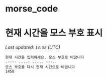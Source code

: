 # morse_code
# 현재 시간을 모스 부호 표시
<!-- MORSE_TIME_START -->
_Last updated: `14:58` (UTC)_

```
현재 시간을 입력하세요. 모스 부호로 바꿉니다
.---- ....- ..... ---..
모스 부호를 다시 현재 시간으로 바꿉니다
1458
```
<!-- MORSE_TIME_END -->
